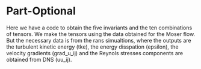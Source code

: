 # Part-Optional
Here we have a code to obtain the five invariants and the ten combinations of tensors.
We make the tensors using the data obtained for the Moser flow. But the necessary data is from the rans simualtions, where the outputs are the turbulent kinetic 
energy (tke), the energy disspation (epsilon), the velocity gradients (grad_u_ij) and the Reynols stresses components are obtained from DNS (uu_ij).
